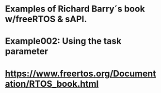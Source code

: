 ﻿# Examples of  Richard Barry´s book w/freeRTOS & sAPI.
#
# Example002: Using the task parameter
#
# https://www.freertos.org/Documentation/RTOS_book.html

